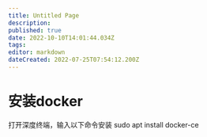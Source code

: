 ```yaml
---
title: Untitled Page
description: 
published: true
date: 2022-10-10T14:01:44.034Z
tags: 
editor: markdown
dateCreated: 2022-07-25T07:54:12.200Z
---
```


# 安装docker
打开深度终端，输入以下命令安装
sudo apt install docker-ce